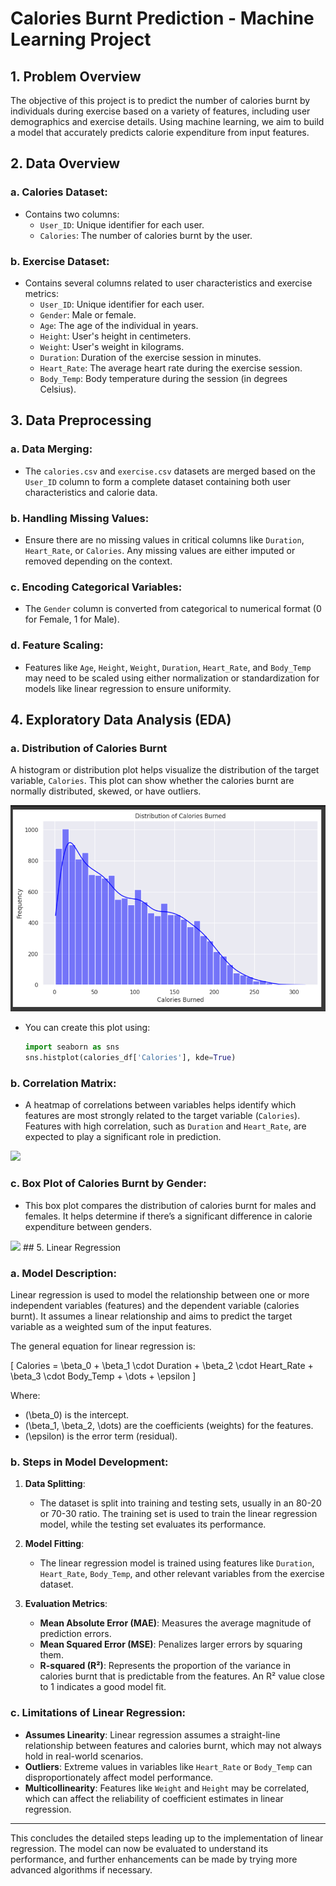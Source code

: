 # Calories Burnt Prediction - Machine Learning Project

## 1. Problem Overview
The objective of this project is to predict the number of calories burnt by individuals during exercise based on a variety of features, including user demographics and exercise details. Using machine learning, we aim to build a model that accurately predicts calorie expenditure from input features.

## 2. Data Overview

### a. **Calories Dataset**:
- Contains two columns:
  - `User_ID`: Unique identifier for each user.
  - `Calories`: The number of calories burnt by the user.

### b. **Exercise Dataset**:
- Contains several columns related to user characteristics and exercise metrics:
  - `User_ID`: Unique identifier for each user.
  - `Gender`: Male or female.
  - `Age`: The age of the individual in years.
  - `Height`: User's height in centimeters.
  - `Weight`: User's weight in kilograms.
  - `Duration`: Duration of the exercise session in minutes.
  - `Heart_Rate`: The average heart rate during the exercise session.
  - `Body_Temp`: Body temperature during the session (in degrees Celsius).

## 3. Data Preprocessing

### a. **Data Merging**:
- The `calories.csv` and `exercise.csv` datasets are merged based on the `User_ID` column to form a complete dataset containing both user characteristics and calorie data.

### b. **Handling Missing Values**:
- Ensure there are no missing values in critical columns like `Duration`, `Heart_Rate`, or `Calories`. Any missing values are either imputed or removed depending on the context.

### c. **Encoding Categorical Variables**:
- The `Gender` column is converted from categorical to numerical format (0 for Female, 1 for Male).

### d. **Feature Scaling**:
- Features like `Age`, `Height`, `Weight`, `Duration`, `Heart_Rate`, and `Body_Temp` may need to be scaled using either normalization or standardization for models like linear regression to ensure uniformity.

## 4. Exploratory Data Analysis (EDA)

### a. **Distribution of Calories Burnt**
A histogram or distribution plot helps visualize the distribution of the target variable, `Calories`. This plot can show whether the calories burnt are normally distributed, skewed, or have outliers.

![Calories Burnt Distribution](./calories_distribution.png)


- You can create this plot using:
  ```python
  import seaborn as sns
  sns.histplot(calories_df['Calories'], kde=True)
### b. **Correlation Matrix**:
- A heatmap of correlations between variables helps identify which features are most strongly related to the target variable (`Calories`). Features with high correlation, such as `Duration` and `Heart_Rate`, are expected to play a significant role in prediction.
<img src="Correlation Matrix.png" />

### c. **Box Plot of Calories Burnt by Gender**:
- This box plot compares the distribution of calories burnt for males and females. It helps determine if there’s a significant difference in calorie expenditure between genders.
  
<img src="Boxplot of Numerical Features" />  
## 5. Linear Regression

### a. **Model Description**:
Linear regression is used to model the relationship between one or more independent variables (features) and the dependent variable (calories burnt). It assumes a linear relationship and aims to predict the target variable as a weighted sum of the input features.

The general equation for linear regression is:

\[
Calories = \beta_0 + \beta_1 \cdot Duration + \beta_2 \cdot Heart\_Rate + \beta_3 \cdot Body\_Temp + \dots + \epsilon
\]

Where:
- \(\beta_0\) is the intercept.
- \(\beta_1, \beta_2, \dots\) are the coefficients (weights) for the features.
- \(\epsilon\) is the error term (residual).

### b. **Steps in Model Development**:
1. **Data Splitting**:
   - The dataset is split into training and testing sets, usually in an 80-20 or 70-30 ratio. The training set is used to train the linear regression model, while the testing set evaluates its performance.
   
2. **Model Fitting**:
   - The linear regression model is trained using features like `Duration`, `Heart_Rate`, `Body_Temp`, and other relevant variables from the exercise dataset.

3. **Evaluation Metrics**:
   - **Mean Absolute Error (MAE)**: Measures the average magnitude of prediction errors.
   - **Mean Squared Error (MSE)**: Penalizes larger errors by squaring them.
   - **R-squared (R²)**: Represents the proportion of the variance in calories burnt that is predictable from the features. An R² value close to 1 indicates a good model fit.

### c. **Limitations of Linear Regression**:
- **Assumes Linearity**: Linear regression assumes a straight-line relationship between features and calories burnt, which may not always hold in real-world scenarios.
- **Outliers**: Extreme values in variables like `Heart_Rate` or `Body_Temp` can disproportionately affect model performance.
- **Multicollinearity**: Features like `Weight` and `Height` may be correlated, which can affect the reliability of coefficient estimates in linear regression.

---

This concludes the detailed steps leading up to the implementation of linear regression. The model can now be evaluated to understand its performance, and further enhancements can be made by trying more advanced algorithms if necessary.
